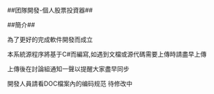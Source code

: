##团隊開發-個人股票投資器##

##簡介##

為了更好的完成軟件開發而成立

本系統源程序將基于C#而編寫,如遇到文檔或源代碼需要上傳時請盡早上傳

上傳後在討論組通知一聲以提醒大家盡早同步

開發人員請看DOC檔案內的编码规范 待修改中
